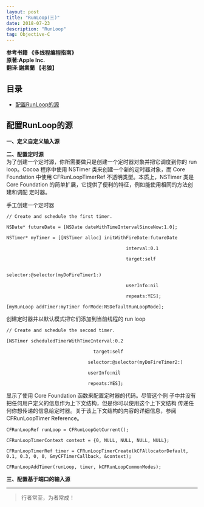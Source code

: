 ```yaml
---
layout: post
title: "RunLoop(三)"
date: 2018-07-23
description: "RunLoop"
tag: Objective-C
---
```







**参考书籍 《多线程编程指南》**   
**原著:Apple Inc.**    
**翻译:謝業蘭 【老狼】**   



## 目录


* [配置RunLoop的源](#content0)







<!-- ************************************************ -->
## <a id="content0"></a> 配置RunLoop的源

**一、定义自定义输入源**    


**二、配置定时源**    
为了创建一个定时源，你所需要做只是创建一个定时器对象并把它调度到你的 run loop。Cocoa 程序中使用 NSTimer 类来创建一个新的定时器对象，而 Core Foundation 中使用 CFRunLoopTimerRef 不透明类型。本质上，NSTimer 类是 Core Foundation 的简单扩展，它提供了便利的特征，例如能使用相同的方法创建和调配 定时器。

手工创建一个定时器
```objc
// Create and schedule the first timer.
   
NSDate* futureDate = [NSDate dateWithTimeIntervalSinceNow:1.0];
   
NSTimer* myTimer = [[NSTimer alloc] initWithFireDate:futureDate
   
                                            interval:0.1
   
                                            target:self
   
                                            selector:@selector(myDoFireTimer1:)
   
                                            userInfo:nil
   
                                            repeats:YES];
   
[myRunLoop addTimer:myTimer forMode:NSDefaultRunLoopMode];
```

创建定时器并以默认模式把它们添加到当前线程的 run loop
```objc
// Create and schedule the second timer.
   
[NSTimer scheduledTimerWithTimeInterval:0.2
   
                                target:self
   
                              selector:@selector(myDoFireTimer2:)
   
                              userInfo:nil
   
                              repeats:YES];
```

显示了使用 Core Foundation 函数来配置定时器的代码。尽管这个例 子中并没有把任何用户定义的信息作为上下文结构，但是你可以使用这个上下文结构 传递任何你想传递的信息给定时器。关于该上下文结构的内容的详细信息，参阅 CFRunLoopTimer Reference。
```objc
CFRunLoopRef runLoop = CFRunLoopGetCurrent();
  
CFRunLoopTimerContext context = {0, NULL, NULL, NULL, NULL};
  
CFRunLoopTimerRef timer = CFRunLoopTimerCreate(kCFAllocatorDefault, 0.1, 0.3, 0, 0, &myCFTimerCallback, &context);
   
CFRunLoopAddTimer(runLoop, timer, kCFRunLoopCommonModes);
```

**三、配置基于端口的输入源**    


----------
>  行者常至，为者常成！



